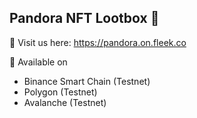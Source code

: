 ## Pandora NFT Lootbox 🌈

👀 Visit us here: https://pandora.on.fleek.co

📱 Available on 
- Binance Smart Chain (Testnet)
- Polygon (Testnet)
- Avalanche (Testnet)
<!--
**Here are some ideas to get you started:**

🙋‍♀️ A short introduction - what is your organization all about?
🌈 Contribution guidelines - how can the community get involved?
👩‍💻 Useful resources - where can the community find your docs? Is there anything else the community should know?
🍿 Fun facts - what does your team eat for breakfast?
🧙 Remember, you can do mighty things with the power of [Markdown](https://docs.github.com/github/writing-on-github/getting-started-with-writing-and-formatting-on-github/basic-writing-and-formatting-syntax)

-->
